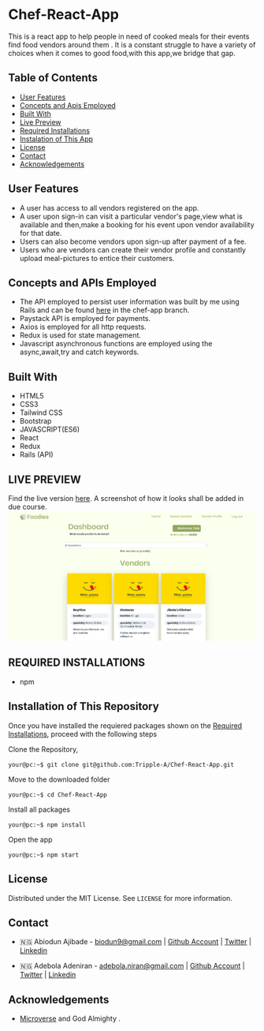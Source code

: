 # Chef-React-App

This is a react app to help people in need of cooked meals for their events find food vendors around them . It is a constant struggle to have a variety of choices when it comes to good food,with this app,we bridge that gap.

## Table of Contents

- [User Features](#user-features)
- [Concepts and Apis Employed](#concepts-and-apis-employed)
- [Built With](#built-with)
- [Live Preview](#live-preview)
- [Required Installations](#required-installations)
- [Instalation of This App](#instalation)
- [License](#license)
- [Contact](#contact)
- [Acknowledgements](#acknowledgements)

<!-- User features -->

## User Features

- A user has access to all vendors registered on the app.
- A user upon sign-in can visit a particular vendor's page,view what is available and then,make a booking for his event upon vendor availability for that date.
- Users can also become vendors upon sign-up after payment of a fee.
- Users who are vendors can create their vendor profile and constantly upload meal-pictures to entice their customers.

<!-- concepts and apis employed -->

## Concepts and APIs Employed

- The API employed to persist user information was built by me using Rails and can be found [here](https://github.com/Tripple-A/Get-hired-Api) in the chef-app branch.
- Paystack API is employed for payments.
- Axios is employed for all http requests.
- Redux is used for state management.
- Javascript asynchronous functions are employed using the async,await,try and catch keywords.

<!-- BUILT WITH -->

## Built With

- HTML5
- CSS3
- Tailwind CSS
- Bootstrap
- JAVASCRIPT(ES6)
- React
- Redux
- Rails (API)

<!-- LIVE PREVIEW -->

## LIVE PREVIEW

Find the live version [here](https://foodies-stop.netlify.com/).
A screenshot of how it looks shall be added in due course.
![Image](/src/proof.png)

<!-- REQUIRED INSTALLATION -->

## REQUIRED INSTALLATIONS

- npm

<!-- INSTALLATION -->

## Installation of This Repository

Once you have installed the requiered packages shown on the [Required Installations](#required-installations), proceed with the following steps

Clone the Repository,

```Shell
your@pc:~$ git clone git@github.com:Tripple-A/Chef-React-App.git
```

Move to the downloaded folder

```Shell
your@pc:~$ cd Chef-React-App
```

Install all packages

```Shell
your@pc:~$ npm install
```

Open the app

```Shell
your@pc:~$ npm start
```

## License

Distributed under the MIT License. See `LICENSE` for more information.

<!-- CONTACT -->

## Contact

- 🇳🇬 Abiodun Ajibade - biodun9@gmail.com | [Github Account](https://github.com/Tripple-A) | [Twitter](https://twitter.com/AbiodunAjibade3) | [Linkedin](https://linkedin.com/in/abiodun-ajibade)

* 🇳🇬 Adebola Adeniran - adebola.niran@gmail.com | [Github Account](https://github.com/onedebos) | [Twitter](https://twitter.com/debosthefirst) | [Linkedin](https://linkedin.com/in/adebola-niran)
  <!-- ACKNOWLEDGEMENTS -->

## Acknowledgements

- <a href="https://www.microverse.org/"> Microverse</a> and God Almighty .
